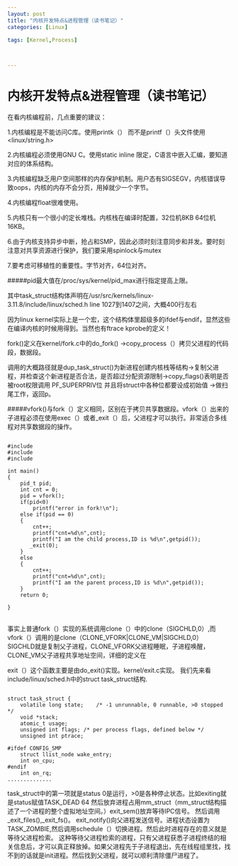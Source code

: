 ```yaml
---
layout: post
title: "内核开发特点&进程管理（读书笔记）"
categories: [Linux]

tags: [Kernel,Process]
 


---
```

内核开发特点&进程管理（读书笔记）
================================
在看内核编程前，几点重要的建议：

1.内核编程是不能访问C库。使用printk（） 而不是printf（）头文件使用<linux/string.h>

2.内核编程必须使用GNU C。使用static inline 限定，C语言中嵌入汇编，要知道对应的体系结构。

3.内核编程缺乏用户空间那样的内存保护机制。用户态有SIGSEGV，内核错误导致oops，内核的内存不会分页，用掉就少一个字节。

4.内核编程float很难使用。

5.内核只有一个很小的定长堆栈。内核栈在编译时配置，32位机8KB   64位机16KB。

6.由于内核支持异步中断，抢占和SMP，因此必须时刻注意同步和并发。要时刻注意对共享资源进行保护，我们要采用spinlock与mutex

7.要考虑可移植性的重要性。字节对齐，64位对齐。

#####pid最大值在/proc/sys/kernel/pid_max进行指定提高上限。

其中task_struct结构体声明在/usr/src/kernels/linux-3.11.8/include/linux/sched.h line 1027到1407之间，大概400行左右 

因为linux kernel实际上是一个宏，这个结构体里超级多的ifdef与endif，显然这些在编译内核的时候用得到。当然也有ftrace kprobe的定义！

fork()定义在kernel/fork.c中的do_fork()  ->copy_process（）拷贝父进程的代码段，数据段。

调用的大概路径就是dup_task_struct()为新进程创建内核栈等结构->复制父进程，并检查这个新进程是否合法，是否超过分配资源限制->copy_flags()表明是否被root权限调用  PF_SUPERPRIV位 并且将struct中各种位都要设成初始值 ->做扫尾工作，返回p。

#####vfork()与fork（）定义相同，区别在于拷贝共享数据段。vfork（）出来的子进程必须在使用exec（）或者_exit（）后，父进程才可以执行。非常适合多线程对共享数据段的操作。

<pre><code>
#include<sys/types.h>  
#include<unistd.h>  
#include<stdio.h>  
   
int main()  
{  
    pid_t pid;  
    int cnt = 0;  
    pid = vfork();  
    if(pid<0)  
        printf("error in fork!\n");  
    else if(pid == 0)  
    {  
        cnt++;  
        printf("cnt=%d\n",cnt);  
        printf("I am the child process,ID is %d\n",getpid());  
       _exit(0);  
    }  
    else 
    {  
        cnt++;  
        printf("cnt=%d\n",cnt);  
        printf("I am the parent process,ID is %d\n",getpid());  
    }  
    return 0;  
   
}  
</code>
</pre>

事实上普通fork（）实现的系统调用clone（）中的clone（SIGCHLD,0）,而vfork（）调用的是clone（CLONE_VFORK|CLONE_VM|SIGCHLD,0）
SIGCHLD就是复制父子进程，CLONE_VFORK父进程睡眠，子进程唤醒，CLONE_VM父子进程共享地址空间，详细的定义在

 
exit（）这个函数主要是由do_exit()实现。kernel/exit.c实现。
我们先来看include/linux/sched.h中的struct task_struct结构.

<pre><code>
struct task_struct {
    volatile long state;    /* -1 unrunnable, 0 runnable, >0 stopped */
    void *stack;
    atomic_t usage;
    unsigned int flags; /* per process flags, defined below */
    unsigned int ptrace;
 
#ifdef CONFIG_SMP
    struct llist_node wake_entry;
    int on_cpu;
#endif
    int on_rq;
..............
</code></pre>

task_struct中的第一项就是status 0是运行，>0是各种停止状态。比如exiting就是status赋值TASK_DEAD 64
然后放弃进程占用mm_struct（mm_struct结构描述了一个进程的整个虚拟地址空间。）exit_sem()放弃等待IPC信号。
然后调用_exit_files(),_exit_fs()。
exit_notify()向父进程发送信号。进程状态设置为TASK_ZOMBIE,然后调用schedule（）切换进程。然后此时进程存在的意义就是等待父进程检索。
这种等待父进程检索的进程，只有父进程获悉子进程终结的相关信息后，才可以真正释放掉。如果父进程先于子进程退出，先在线程组里找，找不到的话就是init进程。然后找到父进程，就可以顺利清除僵尸进程了。


